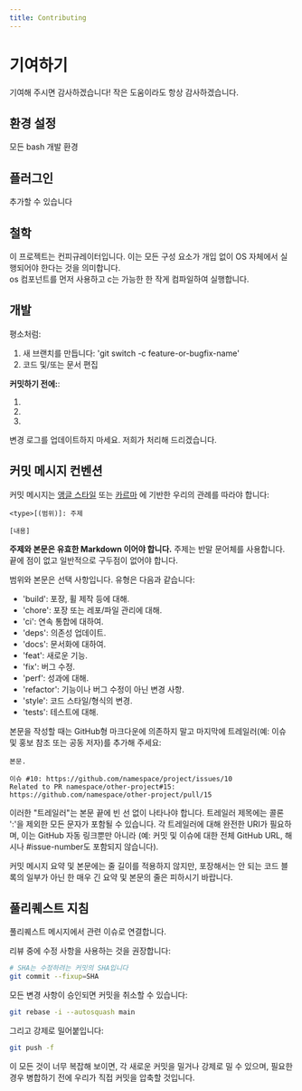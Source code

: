 ```yaml
---
title: Contributing
---
```


# 기여하기

기여해 주시면 감사하겠습니다! 작은 도움이라도 항상 감사하겠습니다.

## 환경 설정

모든 bash 개발 환경

## 플러그인

추가할 수 있습니다

## 철학

이 프로젝트는 컨피규레이터입니다. 이는 모든 구성 요소가 개입 없이 OS 자체에서 실행되어야 한다는 것을 의미합니다.<br/>
os 컴포넌트를 먼저 사용하고 c는 가능한 한 작게 컴파일하여 실행합니다.

## 개발

평소처럼:

1. 새 브랜치를 만듭니다: 'git switch -c feature-or-bugfix-name'
1. 코드 및/또는 문서 편집

**커밋하기 전에:**:

1.
1.
1.

변경 로그를 업데이트하지 마세요. 저희가 처리해 드리겠습니다.

## 커밋 메시지 컨벤션

커밋 메시지는 [앵글 스타일](https://gist.github.com/stephenparish/9941e89d80e2bc58a153#format-of-the-commit-message) 또는 [카르마](https://karma-runner.github.io/4.0/dev/git-commit-msg.html) 에 기반한 우리의 관례를 따라야 합니다:

```
<type>[(범위)]: 주제

[내용]
```

**주제와 본문은 유효한 Markdown 이어야 합니다.** 주제는 반말 문어체를 사용합니다. 끝에 점이 없고 일반적으로 구두점이 없어야 합니다.

범위와 본문은 선택 사항입니다. 유형은 다음과 같습니다:

- 'build': 포장, 휠 제작 등에 대해.
- 'chore': 포장 또는 레포/파일 관리에 대해.
- 'ci': 연속 통합에 대하여.
- 'deps': 의존성 업데이트.
- 'docs': 문서화에 대하여.
- 'feat': 새로운 기능.
- 'fix': 버그 수정.
- 'perf': 성과에 대해.
- 'refactor': 기능이나 버그 수정이 아닌 변경 사항.
- 'style': 코드 스타일/형식의 변경.
- 'tests': 테스트에 대해.

본문을 작성할 때는 GitHub형 마크다운에 의존하지 말고 마지막에 트레일러(예: 이슈 및 홍보 참조 또는 공동 저자)를 추가해 주세요:

```
본문.

이슈 #10: https://github.com/namespace/project/issues/10
Related to PR namespace/other-project#15: https://github.com/namespace/other-project/pull/15
```

이러한 "트레일러"는 본문 끝에 빈 선 없이 나타나야 합니다. 트레일러 제목에는 콜론 ':'을 제외한 모든 문자가 포함될 수 있습니다. 각 트레일러에 대해 완전한 URI가 필요하며, 이는 GitHub 자동 링크뿐만 아니라 (예: 커밋 및 이슈에 대한 전체 GitHub URL, 해시나 #issue-number도 포함되지 않습니다).

커밋 메시지 요약 및 본문에는 줄 길이를 적용하지 않지만, 포장해서는 안 되는 코드 블록의 일부가 아닌 한 매우 긴 요약 및 본문의 줄은 피하시기 바랍니다.

## 풀리퀘스트 지침

풀리퀘스트 메시지에서 관련 이슈로 연결합니다.

리뷰 중에 수정 사항을 사용하는 것을 권장합니다:

```bash
# SHA는 수정하려는 커밋의 SHA입니다
git commit --fixup=SHA
```

모든 변경 사항이 승인되면 커밋을 취소할 수 있습니다:

```bash
git rebase -i --autosquash main
```

그리고 강제로 밀어붙입니다:

```bash
git push -f
```

이 모든 것이 너무 복잡해 보이면, 각 새로운 커밋을 밀거나 강제로 밀 수 있으며, 필요한 경우 병합하기 전에 우리가 직접 커밋을 압축할 것입니다.